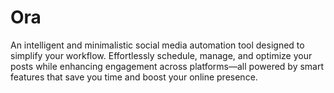 # Ora

An intelligent and minimalistic social media automation tool designed to simplify your workflow. Effortlessly schedule, manage, and optimize your posts while enhancing engagement across platforms—all powered by smart features that save you time and boost your online presence.

